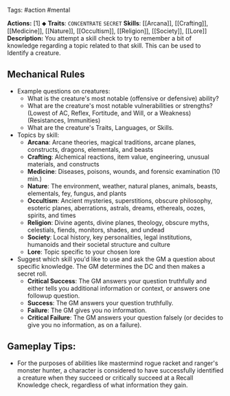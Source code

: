 Tags: #action #mental 

**Actions:** [1] ⬥
**Traits**: `CONCENTRATE` `SECRET`
**Skills**: [[Arcana]], [[Crafting]], [[Medicine]], [[Nature]],  [[Occultism]],  [[Religion]],  [[Society]], [[Lore]]
**Description:** You attempt a skill check to try to remember a bit of knowledge regarding a topic related to that skill. This can be used to Identify a creature.

## Mechanical Rules

- Example questions on creatures:  
	- What is the creature's most notable (offensive or defensive) ability?
	- What are the creature's most notable vulnerabilities or strengths?   (Lowest of AC, Reflex, Fortitude, and Will, or a Weakness) (Resistances, Immunities)
	- What are the creature's Traits, Languages, or Skills.
- Topics by skill:
	- **Arcana**: Arcane theories, magical traditions, arcane planes, constructs, dragons, elementals, and beasts
	- **Crafting**: Alchemical reactions, item value, engineering, unusual materials, and constructs
	- **Medicine**: Diseases, poisons, wounds, and forensic examination (10 min.)
	- **Nature**: The environment, weather, natural planes, animals, beasts, elementals, fey, fungus, and plants
	- **Occultism**: Ancient mysteries, superstitions, obscure philosophy, esoteric planes, aberrations, astrals, dreams, ethereals, oozes, spirits, and times
	- **Religion**: Divine agents, divine planes, theology, obscure myths, celestials, fiends, monitors, shades, and undead
	- **Society**: Local history, key personalities, legal institutions, humanoids and their societal structure and culture
	- **Lore**: Topic specific to your chosen lore
- Suggest which skill you'd like to use and ask the GM a question about specific knowledge. The GM determines the DC and then makes a secret roll.
	- **Critical Success**: The GM answers your question truthfully and either tells you additional information or context, or answers one followup question.
	- **Success**: The GM answers your question truthfully.
	- **Failure**: The GM gives you no information.
	- **Critical Failure**: The GM answers your question falsely (or decides to give you no information, as on a failure).

## Gameplay Tips:

- For the purposes of abilities like mastermind rogue racket and ranger's monster hunter, a character is considered to have successfully identified a creature when they succeed or critically succeed at a Recall Knowledge check, regardless of what information they gain.